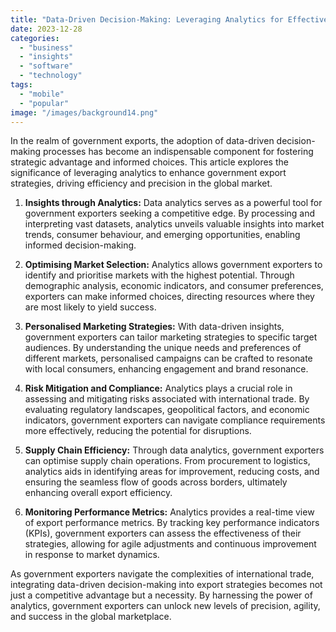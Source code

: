 ```yaml
---
title: "Data-Driven Decision-Making: Leveraging Analytics for Effective Government Export Strategies."
date: 2023-12-28
categories: 
  - "business"
  - "insights"
  - "software"
  - "technology"
tags: 
  - "mobile"
  - "popular"
image: "/images/background14.png"
---
```


In the realm of government exports, the adoption of data-driven decision-making processes has become an indispensable component for fostering strategic advantage and informed choices. This article explores the significance of leveraging analytics to enhance government export strategies, driving efficiency and precision in the global market.

1. **Insights through Analytics:** Data analytics serves as a powerful tool for government exporters seeking a competitive edge. By processing and interpreting vast datasets, analytics unveils valuable insights into market trends, consumer behaviour, and emerging opportunities, enabling informed decision-making.

3. **Optimising Market Selection:** Analytics allows government exporters to identify and prioritise markets with the highest potential. Through demographic analysis, economic indicators, and consumer preferences, exporters can make informed choices, directing resources where they are most likely to yield success.

5. **Personalised Marketing Strategies:** With data-driven insights, government exporters can tailor marketing strategies to specific target audiences. By understanding the unique needs and preferences of different markets, personalised campaigns can be crafted to resonate with local consumers, enhancing engagement and brand resonance.

7. **Risk Mitigation and Compliance:** Analytics plays a crucial role in assessing and mitigating risks associated with international trade. By evaluating regulatory landscapes, geopolitical factors, and economic indicators, government exporters can navigate compliance requirements more effectively, reducing the potential for disruptions.

9. **Supply Chain Efficiency:** Through data analytics, government exporters can optimise supply chain operations. From procurement to logistics, analytics aids in identifying areas for improvement, reducing costs, and ensuring the seamless flow of goods across borders, ultimately enhancing overall export efficiency.

11. **Monitoring Performance Metrics:** Analytics provides a real-time view of export performance metrics. By tracking key performance indicators (KPIs), government exporters can assess the effectiveness of their strategies, allowing for agile adjustments and continuous improvement in response to market dynamics.

As government exporters navigate the complexities of international trade, integrating data-driven decision-making into export strategies becomes not just a competitive advantage but a necessity. By harnessing the power of analytics, government exporters can unlock new levels of precision, agility, and success in the global marketplace.
